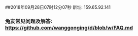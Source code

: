 ##2018年09月28日07时12分07秒 新址: 159.65.92.141
### 兔友常见问题及解答: https://github.com/wanggonging/d/blob/w/FAQ.md
